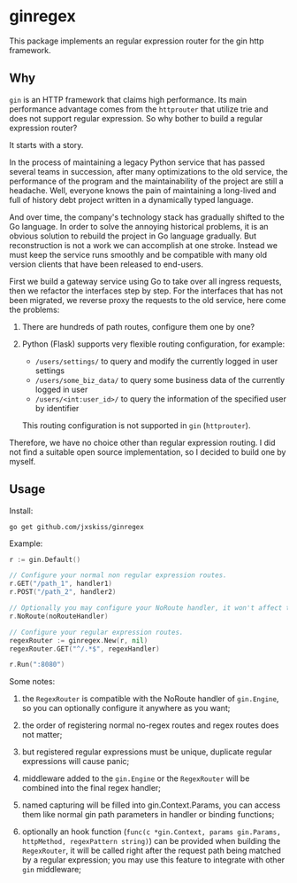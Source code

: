 # ginregex

This package implements an regular expression router for the gin http framework.

## Why

`gin` is an HTTP framework that claims high performance. Its main performance advantage comes from the `httprouter` that utilize trie and does not support regular expression. So why bother to build a regular expression router?

It starts with a story.

In the process of maintaining a legacy Python service that has passed several teams in succession, after many optimizations to the old service, the performance of the program and the maintainability of the project are still a headache. Well, everyone knows the pain of maintaining a long-lived and full of history debt project written in a dynamically typed language.

And over time, the company's technology stack has gradually shifted to the Go language. In order to solve the annoying historical problems, it is an obvious solution to rebuild the project in Go language gradually. But reconstruction is not a work we can accomplish at one stroke. Instead we must keep the service runs smoothly and be compatible with many old version clients that have been released to end-users.

First we build a gateway service using Go to take over all ingress requests, then we refactor the interfaces step by step. For the interfaces that has not been migrated, we reverse proxy the requests to the old service, here come the problems:

1. There are hundreds of path routes, configure them one by one?

2. Python (Flask) supports very flexible routing configuration, for example:

    - `/users/settings/` to query and modify the currently logged in user settings
    - `/users/some_biz_data/` to query some business data of the currently logged in user
    - `/users/<int:user_id>/` to query the information of the specified user by identifier

   This routing configuration is not supported in `gin` (`httprouter`).

Therefore, we have no choice other than regular expression routing. I did not find a suitable open source implementation, so I decided to build one by myself.

## Usage

Install:

`go get github.com/jxskiss/ginregex`

Example:

```go
r := gin.Default()

// Configure your normal non regular expression routes.
r.GET("/path_1", handler1)
r.POST("/path_2", handler2)

// Optionally you may configure your NoRoute handler, it won't affect the regex router.
r.NoRoute(noRouteHandler)

// Configure your regular expression routes.
regexRouter := ginregex.New(r, nil)
regexRouter.GET("^/.*$", regexHandler)

r.Run(":8080")
```

Some notes:

1. the `RegexRouter` is compatible with the NoRoute handler of `gin.Engine`, so you can optionally configure it anywhere as you want;

1. the order of registering normal no-regex routes and regex routes does not matter;

1. but registered regular expressions must be unique, duplicate regular expressions will cause panic;

1. middleware added to the `gin.Engine` or the `RegexRouter` will be combined into the final regex handler;

1. named capturing will be filled into gin.Context.Params, you can access them like normal gin path parameters in handler or binding functions;

1. optionally an hook function (`func(c *gin.Context, params gin.Params, httpMethod, regexPattern string)`) can be provided when building the `RegexRouter`, it will be called right after the request path being matched by a regular expression; you may use this feature to integrate with other `gin` middleware;
